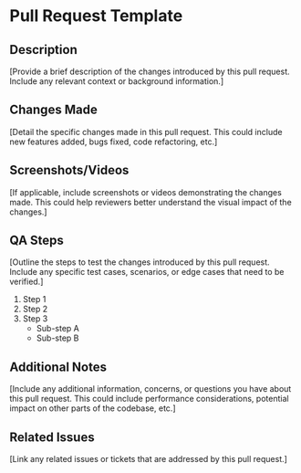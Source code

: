 # Pull Request Template

## Description
[Provide a brief description of the changes introduced by this pull request. Include any relevant context or background information.]

## Changes Made
[Detail the specific changes made in this pull request. This could include new features added, bugs fixed, code refactoring, etc.]

## Screenshots/Videos
[If applicable, include screenshots or videos demonstrating the changes made. This could help reviewers better understand the visual impact of the changes.]

## QA Steps
[Outline the steps to test the changes introduced by this pull request. Include any specific test cases, scenarios, or edge cases that need to be verified.]

1. Step 1
2. Step 2
3. Step 3
   - Sub-step A
   - Sub-step B

## Additional Notes
[Include any additional information, concerns, or questions you have about this pull request. This could include performance considerations, potential impact on other parts of the codebase, etc.]

## Related Issues
[Link any related issues or tickets that are addressed by this pull request.]
